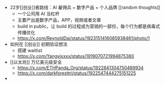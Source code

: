 - 22岁[[创业]]者路线：AI 雇佣兵 + 数字产品 + 个人品牌 [[random thoughts]]
	- 一个公司用 AI 当杠杆
	- 主要产出是数字产品，APP，视频或者文章
	- build in public，让 build 的过程成为营销的一部份，每个行为都是病毒式传播优化
	- https://x.com/ReynoldDai/status/1923151416085938461/photo/1
- 如何在 [[创业]] 初期验证想法
	- 搭建 waitlist
	- https://x.com/Yangyixxxx/status/1919070721994875380
- [[以太坊]] 万亿美元级安全
	- https://x.com/ETHPanda_Org/status/1922841304750489934
	- https://x.com/darkforesttri/status/1922547444275151225
-